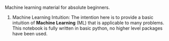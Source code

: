 Machine learning material for absolute beginners.

1. Machine Learning Intuition:
The intention here is to provide a basic intuition of **Machine Learning** (ML) that is applicable to many problems. This notebook is fully written in basic python, no higher level packages have been used. 


